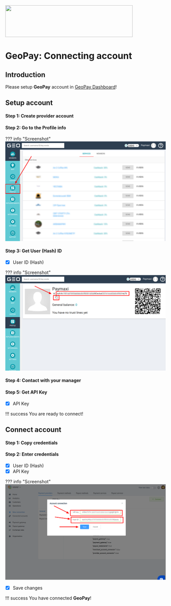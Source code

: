 <img src="https://static.openfintech.io/payment_providers/geopay/logo.svg" width="400px" height="100px">

# GeoPay: Connecting account

## Introduction

Please setup **GeoPay** account in [GeoPay Dashboard](https://geo-pay.net/account/#!/)!

## Setup account

#### Step 1: Create provider account

#### Step 2: Go to the **Profile** info

??? info "Screenshot"
    [![Step 2](images/geopay-step1.png)](images/geopay-step1.png)

#### Step 3: Get User (Hash) ID

- [x] User ID (Hash)

??? info "Screenshot"
    [![Step 3](images/geopay-step2.png)](images/geopay-step2.png)

#### Step 4: Contact with your manager

#### Step 5: Get API Key

- [x] API Key


!!! success
    You are ready to connect!
    
## Connect account

#### Step 1: Copy credentials

#### Step 2: Enter credentials

- [x] User ID (Hash)
- [x] API Key

??? info "Screenshot"
    [![Step 2](images/geopay-step_connect.png)](images/geopay-step_connect.png)
    
- [x] Save changes

!!! success
    You have connected **GeoPay**!